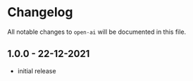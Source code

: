 # Changelog

All notable changes to `open-ai` will be documented in this file.

## 1.0.0 - 22-12-2021

- initial release
